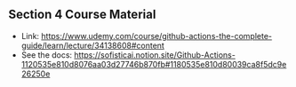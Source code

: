 ## Section 4 Course Material

- Link: https://www.udemy.com/course/github-actions-the-complete-guide/learn/lecture/34138608#content
- See the docs: https://sofisticai.notion.site/Github-Actions-1120535e810d8076aa03d27746b870fb#1180535e810d80039ca8f5dc9e26250e
